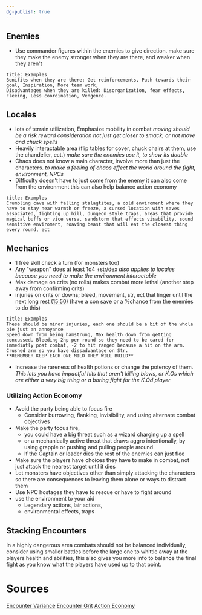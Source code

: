 ```yaml
---
dg-publish: true
---
```

## Enemies
- Use commander figures within the enemies to give direction. make sure they make the enemy stronger when they are there, and weaker when they aren't
```ad-hint
title: Examples
Benifits when they are there: Get reinforcements, Push towards their goal, Inspiration, More team work, 
Disadvantages when they are killed: Disorganization, fear effects, Fleeing, Less coordination, Vengence.

```
## Locales
- lots of terrain utilization, Emphasize mobility in combat *moving should be a risk reward consideration not just get closer to smack, or not move and chuck spells*
- Heavily interactable area (flip tables for cover, chuck chairs at them, use the chandelier, ect.) *make sure the enemies use it, to show its doable*
- Chaos does not know a main character, involve more than just the characters. *to make a feeling of chaos effect the world around the fight, environment, NPCs*
- Difficulty doesn't have to just come from the enemy it can also come from the environment this can also help balance action economy
```ad-hint
title: Examples
Crumbling cave with falling stalagtites, a cold enviroment where they have to stay near warmth or freeze, a cursed location with saves associated, fighting up hill, dungeon style traps, areas that provide magical buffs or vice versa. sandstorm that effects visability, sound sensitive enviroment, roaving beast that will eat the closest thing every round, ect

```
## Mechanics
- 1 free skill check a turn (for monsters too)
- Any "weapon" does at least 1d4 +str/dex *also applies to locales because you need to make the environment interactable*
- Max damage on crits (no rolls) makes combat more lethal (another step away from confirming crits)
- injuries on crits or downs; bleed, movement, str, ect that linger until the next long rest ([15:50](https://youtu.be/fGMtPEzhQfo?si=bYd2ioxbJUorVMc8&t=950)) (have a con save or a %chance from the enemies to do this) 
 ```ad-hint
title: Examples
These should be minor injuries, each one should be a bit of the whole pie just an annoyance
Speed down from being hamstrung, Max health down from getting concussed, Bleeding 2hp per round so they need to be cared for immediatly post combat, -2 to hit ranged because a hit on the arm. Crushed arm so you have dissadvantage on Str.
**REMEMBER KEEP EACH ONE MILD THEY WILL BUILD**
```
- Increase the rareness of health potions or change the potency of them. *This lets you have impactful hits that aren't killing blows, or K.Os which are either a very big thing or a boring fight for the K.Od player*
### Utilizing Action Economy
- Avoid the party being able to focus fire
	- Consider burrowing, flanking, invisibility, and using alternate combat objectives
- Make the party focus fire, 
	- you could have a big threat such as a wizard charging up a spell
	- or a mechanically active threat that draws aggro intentionally, by using grapple or  pushing and pulling people around. 
	- If the Captain or leader dies the rest of the enemies can just flee
- Make sure the players have choices they have to make in combat, not just attack the nearest target until it dies
- Let monsters have objectives other than simply attacking the characters so there are consequences to leaving them alone or ways to distract them
- Use NPC hostages they have to rescue or have to fight around
- use the environment to your aid
	- Legendary actions, lair actions, 
	- environmental effects, traps
## Stacking Encounters
In a highly dangerous area combats should not be balanced individually, consider using smaller battles before the large one to whittle away at the players health and abilities, this also gives you more info to balance the final fight as you know what the players have used up to that point.
# Sources
[Encounter Variance](https://youtu.be/PzpTxH7GiuA?si=Ptx-3lzNhWK3Ki7F)
[Encounter Grit](https://youtu.be/fGMtPEzhQfo?si=Rc6C69M6XJBskKZ5)
[Action Economy](https://youtu.be/qKPRc6lIcrM?si=0tYU-bt_tRPRh6W4)